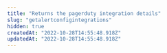 ```yaml
---
title: "Returns the pagerduty integration details"
slug: "getalertconfigintegrations"
hidden: true
createdAt: "2022-10-28T14:55:48.918Z"
updatedAt: "2022-10-28T14:55:48.918Z"
---
```

